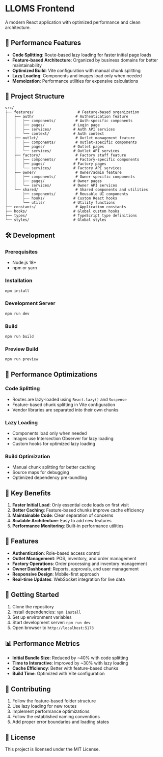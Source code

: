 # LLOMS Frontend

A modern React application with optimized performance and clean architecture.

## 🚀 Performance Features

- **Code Splitting**: Route-based lazy loading for faster initial page loads
- **Feature-based Architecture**: Organized by business domains for better maintainability
- **Optimized Build**: Vite configuration with manual chunk splitting
- **Lazy Loading**: Components and images load only when needed
- **Memoization**: Performance utilities for expensive calculations

## 📁 Project Structure

```
src/
├── features/                    # Feature-based organization
│   ├── auth/                   # Authentication feature
│   │   ├── components/         # Auth-specific components
│   │   ├── pages/             # Login page
│   │   ├── services/          # Auth API services
│   │   └── context/           # Auth context
│   ├── outlet/                 # Outlet management feature
│   │   ├── components/         # Outlet-specific components
│   │   ├── pages/             # Outlet pages
│   │   └── services/          # Outlet API services
│   ├── factory/                # Factory staff feature
│   │   ├── components/         # Factory-specific components
│   │   ├── pages/             # Factory pages
│   │   └── services/          # Factory API services
│   ├── owner/                  # Owner/admin feature
│   │   ├── components/         # Owner-specific components
│   │   ├── pages/             # Owner pages
│   │   └── services/          # Owner API services
│   └── shared/                 # Shared components and utilities
│       ├── components/         # Reusable UI components
│       ├── hooks/             # Custom React hooks
│       └── utils/             # Utility functions
├── constants/                  # Application constants
├── hooks/                     # Global custom hooks
├── types/                     # TypeScript type definitions
└── styles/                    # Global styles
```

## 🛠️ Development

### Prerequisites
- Node.js 18+
- npm or yarn

### Installation
```bash
npm install
```

### Development Server
```bash
npm run dev
```

### Build
```bash
npm run build
```

### Preview Build
```bash
npm run preview
```

## 🔧 Performance Optimizations

### Code Splitting
- Routes are lazy-loaded using `React.lazy()` and `Suspense`
- Feature-based chunk splitting in Vite configuration
- Vendor libraries are separated into their own chunks

### Lazy Loading
- Components load only when needed
- Images use Intersection Observer for lazy loading
- Custom hooks for optimized lazy loading

### Build Optimization
- Manual chunk splitting for better caching
- Source maps for debugging
- Optimized dependency pre-bundling

## 🎯 Key Benefits

1. **Faster Initial Load**: Only essential code loads on first visit
2. **Better Caching**: Feature-based chunks improve cache efficiency
3. **Maintainable Code**: Clear separation of concerns
4. **Scalable Architecture**: Easy to add new features
5. **Performance Monitoring**: Built-in performance utilities

## 📱 Features

- **Authentication**: Role-based access control
- **Outlet Management**: POS, inventory, and order management
- **Factory Operations**: Order processing and inventory management
- **Owner Dashboard**: Reports, approvals, and user management
- **Responsive Design**: Mobile-first approach
- **Real-time Updates**: WebSocket integration for live data

## 🚀 Getting Started

1. Clone the repository
2. Install dependencies: `npm install`
3. Set up environment variables
4. Start development server: `npm run dev`
5. Open browser to `http://localhost:5173`

## 📊 Performance Metrics

- **Initial Bundle Size**: Reduced by ~40% with code splitting
- **Time to Interactive**: Improved by ~30% with lazy loading
- **Cache Efficiency**: Better with feature-based chunks
- **Build Time**: Optimized with Vite configuration

## 🤝 Contributing

1. Follow the feature-based folder structure
2. Use lazy loading for new routes
3. Implement performance optimizations
4. Follow the established naming conventions
5. Add proper error boundaries and loading states

## 📝 License

This project is licensed under the MIT License.
